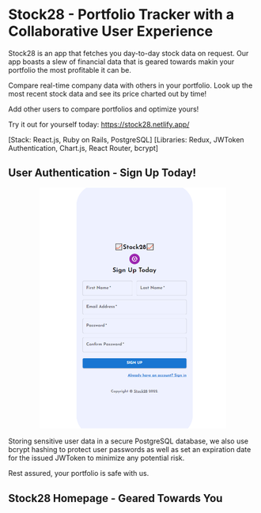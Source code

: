 # Stock28 - Portfolio Tracker with a Collaborative User Experience

Stock28 is an app that fetches you day-to-day stock data on request. Our app boasts a slew of financial data that is geared towards makin your portfolio the most profitable it can be.

Compare real-time company data with others in your portfolio. Look up the most recent stock data and see its price charted out by time! 

Add other users to compare portfolios and optimize yours!

Try it out for yourself today: https://stock28.netlify.app/

[Stack: React.js, Ruby on Rails, PostgreSQL]
[Libraries: Redux, JWToken Authentication, Chart.js, React Router, bcrypt]

## User Authentication - Sign Up Today!

<p align="center">
    <img width=75% src="./public/images/readme_images/sign_up_page.png" />
</p>

Storing sensitive user data in a secure PostgreSQL database, we also use bcrypt hashing to protect user passwords as well as set an expiration date for the issued JWToken to minimize any potential risk.

Rest assured, your portfolio is safe with us.

## Stock28 Homepage - Geared Towards You


